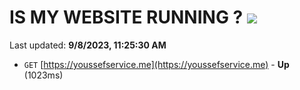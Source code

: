 # IS MY WEBSITE RUNNING ? [![](https://img.shields.io/static/v1?label=Sponsor&message=%E2%9D%A4&logo=GitHub&color=%23fe8e86)](https://github.com/sponsors/<username>)

Last updated: **9/8/2023, 11:25:30 AM**

- `GET` [https://youssefservice.me](https://youssefservice.me) - **Up** (1023ms)
